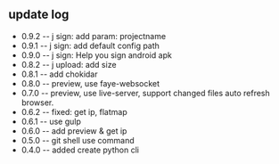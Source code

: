 ## update log
* 0.9.2  -- j sign: add param: projectname
* 0.9.1  -- j sign: add default config path
* 0.9.0  -- j sign: Help you sign android apk
* 0.8.2  -- j upload: add size
* 0.8.1  -- add chokidar
* 0.8.0  -- preview, use faye-websocket
* 0.7.0  -- preview, use live-server, support changed files auto refresh browser.
* 0.6.2  -- fixed: get ip, flatmap
* 0.6.1  -- use gulp
* 0.6.0  -- add preview & get ip
* 0.5.0  -- git shell use command
* 0.4.0  -- added create python cli